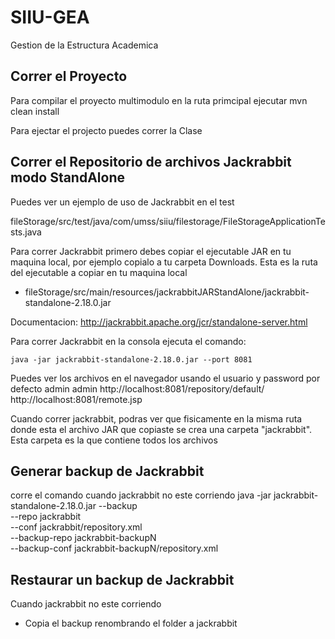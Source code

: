 # SIIU-GEA

Gestion de la Estructura Academica

## Correr el Proyecto

Para compilar el proyecto multimodulo en la ruta primcipal ejecutar mvn clean install

Para ejectar el projecto puedes correr la Clase

## Correr el Repositorio de archivos Jackrabbit modo StandAlone

Puedes ver un ejemplo de uso de Jackrabbit en el test

fileStorage/src/test/java/com/umss/siiu/filestorage/FileStorageApplicationTests.java

Para correr Jackrabbit primero debes copiar el ejecutable JAR en tu maquina local, por ejemplo copialo a tu carpeta
Downloads. Esta es la ruta del ejecutable a copiar en tu maquina local

* fileStorage/src/main/resources/jackrabbitJARStandAlone/jackrabbit-standalone-2.18.0.jar

Documentacion: http://jackrabbit.apache.org/jcr/standalone-server.html

Para correr Jackrabbit en la consola ejecuta el comando:

`java -jar jackrabbit-standalone-2.18.0.jar --port 8081`

Puedes ver los archivos en el navegador usando el usuario y password por defecto admin admin
http://localhost:8081/repository/default/
http://localhost:8081/remote.jsp

Cuando correr jackrabbit, podras ver que fisicamente en la misma ruta donde esta el archivo JAR que copiaste se crea una
carpeta "jackrabbit". Esta carpeta es la que contiene todos los archivos

## Generar backup de Jackrabbit

corre el comando cuando jackrabbit no este corriendo java -jar jackrabbit-standalone-2.18.0.jar --backup \
--repo jackrabbit \
--conf jackrabbit/repository.xml \
--backup-repo jackrabbit-backupN \
--backup-conf jackrabbit-backupN/repository.xml

## Restaurar un backup de Jackrabbit

Cuando jackrabbit no este corriendo

* Copia el backup renombrando el folder a jackrabbit
